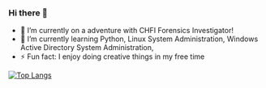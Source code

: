 ### Hi there 👋

<!--
**Solaireis/Solaireis** is a ✨ _special_ ✨ repository because its `README.md` (this file) appears on your GitHub profile.

Here are some ideas to get you started: -->

- 🔭 I’m currently on a adventure with CHFI Forensics Investigator!
- 🌱 I’m currently learning Python, Linux System Administration, Windows Active Directory System Administration,
- ⚡ Fun fact: I enjoy doing creative things in my free time


[![Top Langs](https://github-readme-stats.vercel.app/api/top-langs/?username=Solaireis&langs_count=10)](https://github.com/anuraghazra/github-readme-stats)
